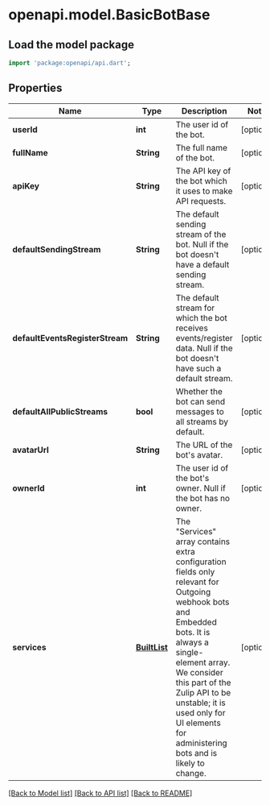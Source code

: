 # openapi.model.BasicBotBase

## Load the model package
```dart
import 'package:openapi/api.dart';
```

## Properties
Name | Type | Description | Notes
------------ | ------------- | ------------- | -------------
**userId** | **int** | The user id of the bot.  | [optional] 
**fullName** | **String** | The full name of the bot.  | [optional] 
**apiKey** | **String** | The API key of the bot which it uses to make API requests.  | [optional] 
**defaultSendingStream** | **String** | The default sending stream of the bot. Null if the bot doesn't have a default sending stream.  | [optional] 
**defaultEventsRegisterStream** | **String** | The default stream for which the bot receives events/register data. Null if the bot doesn't have such a default stream.  | [optional] 
**defaultAllPublicStreams** | **bool** | Whether the bot can send messages to all streams by default.  | [optional] 
**avatarUrl** | **String** | The URL of the bot's avatar.  | [optional] 
**ownerId** | **int** | The user id of the bot's owner.  Null if the bot has no owner.  | [optional] 
**services** | [**BuiltList<OneOfobjectobject>**](OneOfobjectobject.md) | The \"Services\" array contains extra configuration fields only relevant for Outgoing webhook bots and Embedded bots.  It is always a single-element array.  We consider this part of the Zulip API to be unstable; it is used only for UI elements for administering bots and is likely to change.  | [optional] 

[[Back to Model list]](../README.md#documentation-for-models) [[Back to API list]](../README.md#documentation-for-api-endpoints) [[Back to README]](../README.md)



